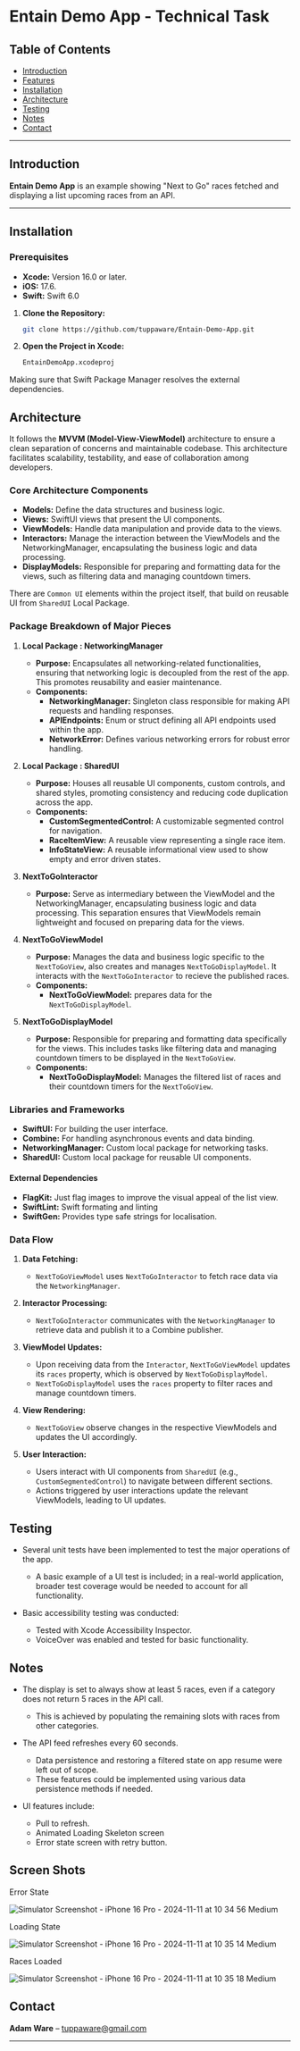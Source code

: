 # Entain Demo App - Technical Task


## Table of Contents

- [Introduction](#introduction)
- [Features](#features)
- [Installation](#Installation)
- [Architecture](#architecture)
- [Testing](#Testing)
- [Notes](#Notes)
- [Contact](#contact)

---

## Introduction

**Entain Demo App** is an example showing "Next to Go" races fetched and displaying a list upcoming races from an API.

---

## Installation

### Prerequisites

- **Xcode:** Version 16.0 or later.
- **iOS:** 17.6.
- **Swift:** Swift 6.0

1. **Clone the Repository:**

   ```bash
   git clone https://github.com/tuppaware/Entain-Demo-App.git
   ```
2. **Open the Project in Xcode:**

   ```bash
   EntainDemoApp.xcodeproj
   ```
Making sure that Swift Package Manager resolves the external dependencies.
   
## Architecture

It follows the **MVVM (Model-View-ViewModel)** architecture to ensure a clean separation of concerns and maintainable codebase. This architecture facilitates scalability, testability, and ease of collaboration among developers.

### Core Architecture Components

- **Models:** Define the data structures and business logic.
- **Views:** SwiftUI views that present the UI components.
- **ViewModels:** Handle data manipulation and provide data to the views.
- **Interactors:** Manage the interaction between the ViewModels and the NetworkingManager, encapsulating the business logic and data processing.
- **DisplayModels:** Responsible for preparing and formatting data for the views, such as filtering data and managing countdown timers.

There are `Common UI` elements within the project itself, that build on reusable UI from `SharedUI` Local Package.

### Package Breakdown of Major Pieces

1. **Local Package : NetworkingManager**

    - **Purpose:** Encapsulates all networking-related functionalities, ensuring that networking logic is decoupled from the rest of the app. This promotes reusability and easier maintenance.
    - **Components:**
        - **NetworkingManager:** Singleton class responsible for making API requests and handling responses.
        - **APIEndpoints:** Enum or struct defining all API endpoints used within the app.
        - **NetworkError:** Defines various networking errors for robust error handling.

2. **Local Package : SharedUI**

    - **Purpose:** Houses all reusable UI components, custom controls, and shared styles, promoting consistency and reducing code duplication across the app.
    - **Components:**
        - **CustomSegmentedControl:** A customizable segmented control for navigation.
        - **RaceItemView:** A reusable view representing a single race item.
        - **InfoStateView:** A reusable informational view used to show empty and error driven states.

3. **NextToGoInteractor**

    - **Purpose:** Serve as intermediary between the ViewModel and the NetworkingManager, encapsulating business logic and data processing. This separation ensures that ViewModels remain lightweight and focused on preparing data for the views.

4. **NextToGoViewModel**

    - **Purpose:** Manages the data and business logic specific to the `NextToGoView`, also creates and manages `NextToGoDisplayModel`. It interacts with the `NextToGoInteractor` to recieve the published races.
    - **Components:**
        - **NextToGoViewModel:** prepares data for the `NextToGoDisplayModel`.
    
5. **NextToGoDisplayModel**

    - **Purpose:** Responsible for preparing and formatting data specifically for the views. This includes tasks like filtering data and managing countdown timers to be displayed in the `NextToGoView`.
    - **Components:**
        - **NextToGoDisplayModel:** Manages the filtered list of races and their countdown timers for the `NextToGoView`.
        
### Libraries and Frameworks

- **SwiftUI:** For building the user interface.
- **Combine:** For handling asynchronous events and data binding.
- **NetworkingManager:** Custom local package for networking tasks.
- **SharedUI:** Custom local package for reusable UI components.

#### External Dependencies
- **FlagKit:** Just flag images to improve the visual appeal of the list view.
- **SwiftLint:** Swift formating and linting
- **SwiftGen:** Provides type safe strings for localisation. 

### Data Flow

1. **Data Fetching:**
    - `NextToGoViewModel` uses `NextToGoInteractor` to fetch race data via the `NetworkingManager`.

2. **Interactor Processing:**
    - `NextToGoInteractor` communicates with the `NetworkingManager` to retrieve data and publish it to a Combine publisher.

3. **ViewModel Updates:**
    - Upon receiving data from the `Interactor`, `NextToGoViewModel` updates its `races` property, which is observed by `NextToGoDisplayModel`.
    - `NextToGoDisplayModel` uses the `races` property to filter races and manage countdown timers.

4. **View Rendering:**
    - `NextToGoView` observe changes in the respective ViewModels and updates the UI accordingly.

5. **User Interaction:**
    - Users interact with UI components from `SharedUI` (e.g., `CustomSegmentedControl`) to navigate between different sections.
    - Actions triggered by user interactions update the relevant ViewModels, leading to UI updates.

## Testing

- Several unit tests have been implemented to test the major operations of the app.
  - A basic example of a UI test is included; in a real-world application, broader test coverage would be needed to account for all functionality.
  
- Basic accessibility testing was conducted:
  - Tested with Xcode Accessibility Inspector.
  - VoiceOver was enabled and tested for basic functionality.
  
## Notes

- The display is set to always show at least 5 races, even if a category does not return 5 races in the API call.
  - This is achieved by populating the remaining slots with races from other categories.

- The API feed refreshes every 60 seconds.
  - Data persistence and restoring a filtered state on app resume were left out of scope.
  - These features could be implemented using various data persistence methods if needed.
  
- UI features include:
  - Pull to refresh.
  - Animated Loading Skeleton screen
  - Error state screen with retry button.
 
## Screen Shots 
Error State 

![Simulator Screenshot - iPhone 16 Pro - 2024-11-11 at 10 34 56 Medium](https://github.com/user-attachments/assets/3bf8e482-5ca1-4c63-944c-4e9b5d1d588d)

Loading State 

![Simulator Screenshot - iPhone 16 Pro - 2024-11-11 at 10 35 14 Medium](https://github.com/user-attachments/assets/a2a65476-2b66-4268-a8c4-5de7503e0f5b)

Races Loaded 

![Simulator Screenshot - iPhone 16 Pro - 2024-11-11 at 10 35 18 Medium](https://github.com/user-attachments/assets/1e560cc1-b142-4eb1-b036-af5f9edc627a)

## Contact

**Adam Ware** – [tuppaware@gmail.com](mailto:tuppaware@gmail.com)

---
